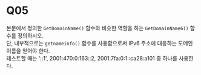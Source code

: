 # Q05

본문에서 정의한 `GetDomainName()` 함수와 비슷한 역할을 하는 `GetDomainName6()` 함수를 정의하시오.  
단, 내부적으로는 `getnameinfo()` 함수를 사용함으로써 IPv6 주소에 대응하는 도메인 이름을 얻어야 한다.  
테스트할 때는 '::1', 2001:470:0:163::2, 2001:7fa:0:1::ca28:a101 중 하나를 사용한다.  